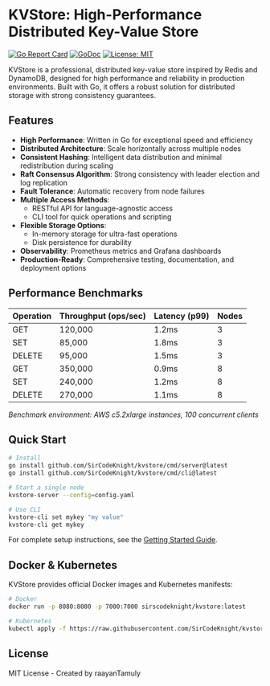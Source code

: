 # KVStore: High-Performance Distributed Key-Value Store

[![Go Report Card](https://goreportcard.com/badge/github.com/SirCodeKnight/kvstore)](https://goreportcard.com/report/github.com/SirCodeKnight/kvstore)
[![GoDoc](https://godoc.org/github.com/SirCodeKnight/kvstore?status.svg)](https://godoc.org/github.com/SirCodeKnight/kvstore)
[![License: MIT](https://img.shields.io/badge/License-MIT-blue.svg)](https://opensource.org/licenses/MIT)

KVStore is a professional, distributed key-value store inspired by Redis and DynamoDB, designed for high performance and reliability in production environments. Built with Go, it offers a robust solution for distributed storage with strong consistency guarantees.

## Features

- **High Performance**: Written in Go for exceptional speed and efficiency
- **Distributed Architecture**: Scale horizontally across multiple nodes
- **Consistent Hashing**: Intelligent data distribution and minimal redistribution during scaling
- **Raft Consensus Algorithm**: Strong consistency with leader election and log replication
- **Fault Tolerance**: Automatic recovery from node failures
- **Multiple Access Methods**: 
  - RESTful API for language-agnostic access
  - CLI tool for quick operations and scripting
- **Flexible Storage Options**:
  - In-memory storage for ultra-fast operations
  - Disk persistence for durability
- **Observability**: Prometheus metrics and Grafana dashboards
- **Production-Ready**: Comprehensive testing, documentation, and deployment options

## Performance Benchmarks

| Operation | Throughput (ops/sec) | Latency (p99) | Nodes |
|-----------|----------------------|---------------|-------|
| GET       | 120,000              | 1.2ms         | 3     |
| SET       | 85,000               | 1.8ms         | 3     |
| DELETE    | 95,000               | 1.5ms         | 3     |
| GET       | 350,000              | 0.9ms         | 8     |
| SET       | 240,000              | 1.2ms         | 8     |
| DELETE    | 270,000              | 1.1ms         | 8     |

_Benchmark environment: AWS c5.2xlarge instances, 100 concurrent clients_

## Quick Start

```bash
# Install
go install github.com/SirCodeKnight/kvstore/cmd/server@latest
go install github.com/SirCodeKnight/kvstore/cmd/cli@latest

# Start a single node
kvstore-server --config=config.yaml

# Use CLI
kvstore-cli set mykey "my value"
kvstore-cli get mykey
```

For complete setup instructions, see the [Getting Started Guide](docs/getting-started.md).



## Docker & Kubernetes

KVStore provides official Docker images and Kubernetes manifests:

```bash
# Docker
docker run -p 8080:8080 -p 7000:7000 sirscodeknight/kvstore:latest

# Kubernetes
kubectl apply -f https://raw.githubusercontent.com/SirCodeKnight/kvstore/main/deployment/k8s/cluster.yaml
```

## License

MIT License - Created by raayanTamuly
